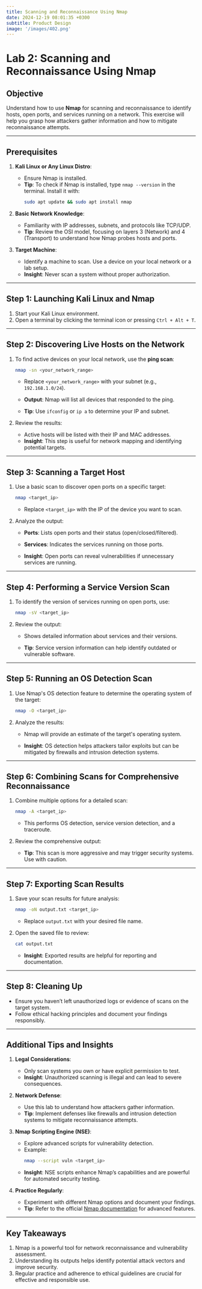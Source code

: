 ```yaml
---
title: Scanning and Reconnaissance Using Nmap
date: 2024-12-19 08:01:35 +0300
subtitle: Product Design
image: '/images/402.png'
---
```

# Lab 2: Scanning and Reconnaissance Using Nmap

## **Objective**
Understand how to use **Nmap** for scanning and reconnaissance to identify hosts, open ports, and services running on a network. This exercise will help you grasp how attackers gather information and how to mitigate reconnaissance attempts.

---

## **Prerequisites**
1. **Kali Linux or Any Linux Distro**:
   - Ensure Nmap is installed.
   - **Tip**: To check if Nmap is installed, type `nmap --version` in the terminal. Install it with:
     ```bash
     sudo apt update && sudo apt install nmap
     ```

2. **Basic Network Knowledge**:
   - Familiarity with IP addresses, subnets, and protocols like TCP/UDP.
   - **Tip**: Review the OSI model, focusing on layers 3 (Network) and 4 (Transport) to understand how Nmap probes hosts and ports.

3. **Target Machine**:
   - Identify a machine to scan. Use a device on your local network or a lab setup.
   - **Insight**: Never scan a system without proper authorization.

---

## **Step 1: Launching Kali Linux and Nmap**
1. Start your Kali Linux environment.
2. Open a terminal by clicking the terminal icon or pressing `Ctrl + Alt + T`.

---

## **Step 2: Discovering Live Hosts on the Network**
1. To find active devices on your local network, use the **ping scan**:
   ```bash
   nmap -sn <your_network_range>
   ```
   - Replace `<your_network_range>` with your subnet (e.g., `192.168.1.0/24`).
   - **Output**: Nmap will list all devices that responded to the ping.

   - **Tip**: Use `ifconfig` or `ip a` to determine your IP and subnet.

2. Review the results:
   - Active hosts will be listed with their IP and MAC addresses.
   - **Insight**: This step is useful for network mapping and identifying potential targets.

---

## **Step 3: Scanning a Target Host**
1. Use a basic scan to discover open ports on a specific target:
   ```bash
   nmap <target_ip>
   ```
   - Replace `<target_ip>` with the IP of the device you want to scan.

2. Analyze the output:
   - **Ports**: Lists open ports and their status (open/closed/filtered).
   - **Services**: Indicates the services running on those ports.

   - **Insight**: Open ports can reveal vulnerabilities if unnecessary services are running.

---

## **Step 4: Performing a Service Version Scan**
1. To identify the version of services running on open ports, use:
   ```bash
   nmap -sV <target_ip>
   ```

2. Review the output:
   - Shows detailed information about services and their versions.

   - **Tip**: Service version information can help identify outdated or vulnerable software.

---

## **Step 5: Running an OS Detection Scan**
1. Use Nmap's OS detection feature to determine the operating system of the target:
   ```bash
   nmap -O <target_ip>
   ```

2. Analyze the results:
   - Nmap will provide an estimate of the target's operating system.

   - **Insight**: OS detection helps attackers tailor exploits but can be mitigated by firewalls and intrusion detection systems.

---

## **Step 6: Combining Scans for Comprehensive Reconnaissance**
1. Combine multiple options for a detailed scan:
   ```bash
   nmap -A <target_ip>
   ```
   - This performs OS detection, service version detection, and a traceroute.

2. Review the comprehensive output:
   - **Tip**: This scan is more aggressive and may trigger security systems. Use with caution.

---

## **Step 7: Exporting Scan Results**
1. Save your scan results for future analysis:
   ```bash
   nmap -oN output.txt <target_ip>
   ```
   - Replace `output.txt` with your desired file name.

2. Open the saved file to review:
   ```bash
   cat output.txt
   ```

   - **Insight**: Exported results are helpful for reporting and documentation.

---

## **Step 8: Cleaning Up**
- Ensure you haven’t left unauthorized logs or evidence of scans on the target system.
- Follow ethical hacking principles and document your findings responsibly.

---

## **Additional Tips and Insights**
1. **Legal Considerations**:
   - Only scan systems you own or have explicit permission to test.
   - **Insight**: Unauthorized scanning is illegal and can lead to severe consequences.

2. **Network Defense**:
   - Use this lab to understand how attackers gather information.
   - **Tip**: Implement defenses like firewalls and intrusion detection systems to mitigate reconnaissance attempts.

3. **Nmap Scripting Engine (NSE)**:
   - Explore advanced scripts for vulnerability detection.
   - Example:
     ```bash
     nmap --script vuln <target_ip>
     ```
   - **Insight**: NSE scripts enhance Nmap’s capabilities and are powerful for automated security testing.

4. **Practice Regularly**:
   - Experiment with different Nmap options and document your findings.
   - **Tip**: Refer to the official [Nmap documentation](https://nmap.org/book/man.html) for advanced features.

---

## **Key Takeaways**
1. Nmap is a powerful tool for network reconnaissance and vulnerability assessment.
2. Understanding its outputs helps identify potential attack vectors and improve security.
3. Regular practice and adherence to ethical guidelines are crucial for effective and responsible use.
